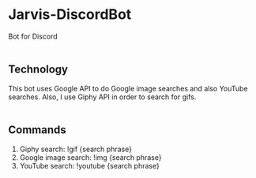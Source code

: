 # Jarvis-DiscordBot <br>
Bot for Discord <br><br>

## Technology <br>
This bot uses Google API to do Google image searches and also YouTube searches. Also, I use Giphy API in order to search for gifs. <br><br>

## Commands <br>
1) Giphy search: !gif {search phrase}<br>
2) Google image search: !img {search phrase}<br>
3) YouTube search: !youtube {search phrase}<br>
